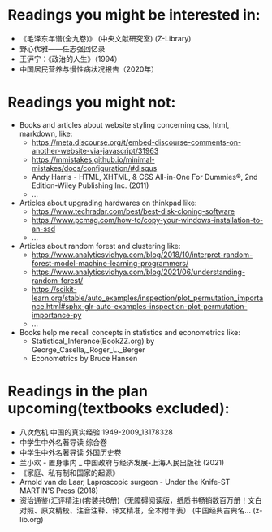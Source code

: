 # Readings you might be interested in:

- 《毛泽东年谱(全九卷)》 (中央文献研究室) (Z-Library)
- 野心优雅——任志强回忆录
- 王沪宁：《政治的人生》（1994）
- 中国居民营养与慢性病状况报告（2020年）

# Readings you might not:

- Books and articles about website styling concerning css, html, markdown, like:
  - https://meta.discourse.org/t/embed-discourse-comments-on-another-website-via-javascript/31963
  - https://mmistakes.github.io/minimal-mistakes/docs/configuration/#disqus
  - Andy Harris - HTML, XHTML, & CSS All-in-One For Dummies®, 2nd Edition-Wiley Publishing Inc. (2011)
  - ...
- Articles about upgrading hardwares on thinkpad like:
  - https://www.techradar.com/best/best-disk-cloning-software
  - https://www.pcmag.com/how-to/copy-your-windows-installation-to-an-ssd
  - ...
- Articles about random forest and clustering like:
  - https://www.analyticsvidhya.com/blog/2018/10/interpret-random-forest-model-machine-learning-programmers/
  - https://www.analyticsvidhya.com/blog/2021/06/understanding-random-forest/
  - https://scikit-learn.org/stable/auto_examples/inspection/plot_permutation_importance.html#sphx-glr-auto-examples-inspection-plot-permutation-importance-py
  - ...
- Books help me recall concepts in statistics and econometrics like:
  - Statistical_Inference(BookZZ.org) by George_Casella,_Roger_L._Berger
  - Econometrics by Bruce Hansen

# Readings in the plan upcoming(textbooks excluded):

- 八次危机 中国的真实经验 1949-2009_13178328
- 中学生中外名著导读 综合卷
- 中学生中外名著导读 外国历史卷
- 兰小欢 - 置身事内 _ 中国政府与经济发展-上海人民出版社 (2021)
- 《家庭、私有制和国家的起源》
- Arnold van de Laar, Laproscopic surgeon - Under the Knife-ST MARTIN'S Press (2018)
- 资治通鉴(汇评精注)(套装共6册)（无障碍阅读版，纸质书畅销数百万册！文白对照、原文精校、注音注释、译文精准，全本附年表） (中国经典古典名... (z-lib.org)
